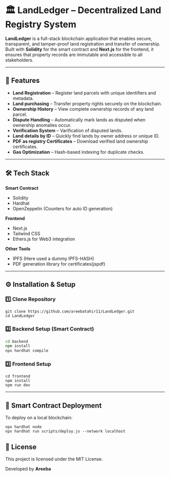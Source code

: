 # 🏛️ LandLedger – Decentralized Land Registry System

**LandLedger** is a full-stack blockchain application that enables secure, transparent, and tamper-proof land registration and transfer of ownership.  
Built with **Solidity** for the smart contract and **Next.js** for the frontend, it ensures that property records are immutable and accessible to all stakeholders.

---

## 🚀 Features

- **Land Registration** – Register land parcels with unique identifiers and metadata.
- **Land purchasing** – Transfer property rights securely on the blockchain.
- **Ownership History** – View complete ownership records of any land parcel.
- **Dispute Handling** – Automatically mark lands as disputed when ownership anomalies occur.
- **Verification System** – Varification of disputed lands.
- **Land details by ID** – Quickly find lands by owner address or unique ID.
- **PDF as registry Certificates** – Download verified land ownership certificates.
- **Gas Optimization** – Hash-based indexing for duplicate checks.

---

## 🛠️ Tech Stack

**Smart Contract**  
- Solidity  
- Hardhat  
- OpenZeppelin (Counters for auto ID generation)

**Frontend**  
- Next.js  
- Tailwind CSS  
- Ethers.js for Web3 integration

**Other Tools**  
- IPFS (Here used a dummy IPFS-HASH)  
- PDF generation library for certificates(jspdf)


---

## ⚙️ Installation & Setup

### 1️⃣ Clone Repository
```
git clone https://github.com/areebatahir11/LandLedger.git
cd LandLedger
````

### 2️⃣ Backend Setup (Smart Contract)

```bash
cd backend
npm install
npx hardhat compile
```

### 3️⃣ Frontend Setup

```
cd frontend
npm install
npm run dev
```

---

## 🔗 Smart Contract Deployment

To deploy on a local blockchain:

```
npx hardhat node
npx hardhat run scripts/deploy.js --network localhost
```

## 📜 License

This project is licensed under the MIT License.

Developed by **Areeba**



